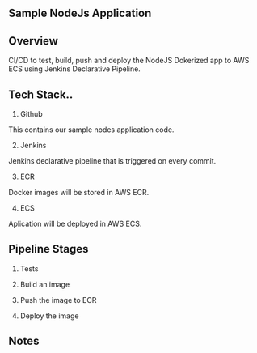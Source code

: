 Sample NodeJs Application
------------------------

## Overview

CI/CD to test, build, push and deploy the NodeJS Dokerized app to AWS ECS using Jenkins Declarative Pipeline.

## Tech Stack..

1. Github

This contains our sample nodes application code.

2. Jenkins

Jenkins declarative pipeline that is triggered on every commit.

3. ECR

Docker images will be stored in AWS ECR.

4. ECS

Aplication will be deployed in AWS ECS.


## Pipeline Stages

1. Tests

2. Build an image

3. Push the image to ECR

4. Deploy the image


## Notes
